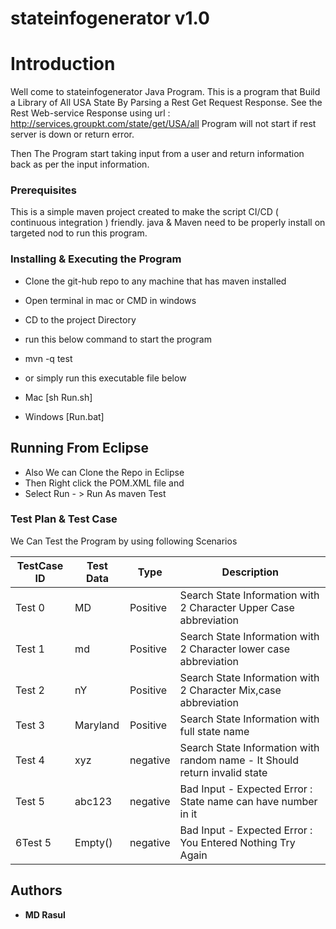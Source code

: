 # stateinfogenerator v1.0

# Introduction

Well come to stateinfogenerator Java Program. This is a program that Build a Library of All USA State By Parsing a Rest Get Request Response. See the Rest Web-service Response using url : http://services.groupkt.com/state/get/USA/all
Program will not start if rest server is down or return error.

Then The Program start taking input from a user and return information back as per the input information.

### Prerequisites

This is a simple maven project created to make the script CI/CD ( continuous integration ) friendly.
java & Maven need to be properly install on targeted nod to run this program.

### Installing & Executing the Program

* Clone the git-hub repo to any machine that has maven installed
* Open terminal in mac or CMD in windows
* CD to the project Directory
* run this below command to start the program
* mvn -q test

* or simply run this executable file below
* Mac [sh Run.sh]
* Windows [Run.bat]

## Running From Eclipse

* Also We can Clone the Repo in Eclipse
* Then Right click the POM.XML file and
* Select Run - > Run As maven Test

### Test Plan & Test Case

We Can Test the Program by using following Scenarios

| TestCase ID | Test Data | Type     | Description                                                                |
|-------------|-----------|----------|----------------------------------------------------------------------------|
| Test 0      | MD        | Positive | Search State Information with 2 Character Upper Case abbreviation          |
| Test 1      | md        | Positive | Search State Information with 2 Character lower case abbreviation          |
| Test 2      | nY        | Positive | Search State Information with 2 Character Mix,case abbreviation            |
| Test 3      | Maryland  | Positive | Search State Information with full state name                              |
| Test 4      | xyz       | negative | Search State Information with random name - It Should return invalid state |
| Test 5      | abc123    | negative | Bad Input - Expected Error : State name can have number in it              |
| 6Test 5     | Empty()   | negative | Bad Input - Expected Error : You Entered Nothing Try Again                 |


## Authors

* **MD Rasul**
```
